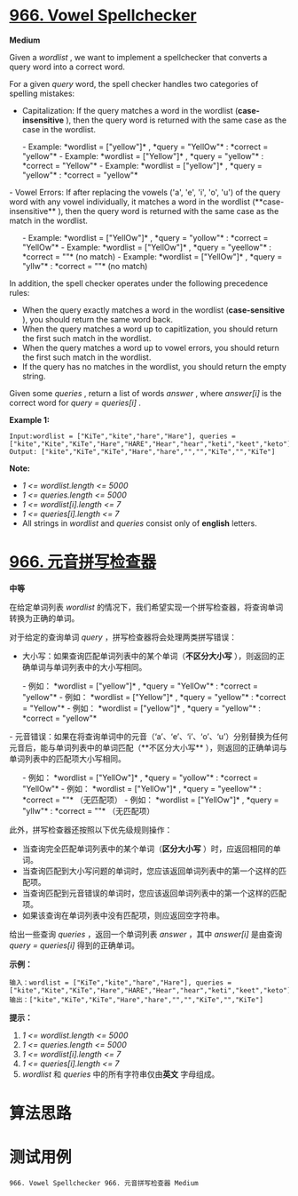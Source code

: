# [966. Vowel Spellchecker][enTitle]

**Medium**

Given a  *wordlist* , we want to implement a spellchecker that converts a query word into a correct word.

For a given  *query*  word, the spell checker handles two categories of spelling mistakes:

- Capitalization: If the query matches a word in the wordlist (**case-insensitive** ), then the query word is returned with the same case as the case in the wordlist. 
 <ul> 
  - Example:  *wordlist = ["yellow"]* ,  *query = "YellOw"* :  *correct = "yellow"*  
  - Example:  *wordlist = ["Yellow"]* ,  *query = "yellow"* :  *correct = "Yellow"*  
  - Example:  *wordlist = ["yellow"]* ,  *query = "yellow"* :  *correct = "yellow"*  
 </ul>  
- Vowel Errors: If after replacing the vowels ('a', 'e', 'i', 'o', 'u') of the query word with any vowel individually, it matches a word in the wordlist (**case-insensitive** ), then the query word is returned with the same case as the match in the wordlist. 
 <ul> 
  - Example:  *wordlist = ["YellOw"]* ,  *query = "yollow"* :  *correct = "YellOw"*  
  - Example:  *wordlist = ["YellOw"]* ,  *query = "yeellow"* :  *correct = ""*  (no match) 
  - Example:  *wordlist = ["YellOw"]* ,  *query = "yllw"* :  *correct = ""*  (no match) 
 </ul> 

In addition, the spell checker operates under the following precedence rules:

- When the query exactly matches a word in the wordlist (**case-sensitive** ), you should return the same word back. 
- When the query matches a word up to capitlization, you should return the first such match in the wordlist. 
- When the query matches a word up to vowel errors, you should return the first such match in the wordlist. 
- If the query has no matches in the wordlist, you should return the empty string.

Given some  *queries* , return a list of words  *answer* , where  *answer[i]*  is the correct word for  *query = queries[i]* .



**Example 1:** 

```
Input:wordlist = ["KiTe","kite","hare","Hare"], queries = ["kite","Kite","KiTe","Hare","HARE","Hear","hear","keti","keet","keto"]
Output: ["kite","KiTe","KiTe","Hare","hare","","","KiTe","","KiTe"]
```



**Note:** 

-  *1 <= wordlist.length <= 5000*  
-  *1 <= queries.length <= 5000*  
-  *1 <= wordlist[i].length <= 7*  
-  *1 <= queries[i].length <= 7*  
- All strings in  *wordlist*  and  *queries*  consist only of **english**  letters.


# [966. 元音拼写检查器][cnTitle]

**中等**

在给定单词列表  *wordlist*  的情况下，我们希望实现一个拼写检查器，将查询单词转换为正确的单词。

对于给定的查询单词  *query* ，拼写检查器将会处理两类拼写错误：

- 大小写：如果查询匹配单词列表中的某个单词（**不区分大小写** ），则返回的正确单词与单词列表中的大小写相同。 
 <ul> 
  - 例如： *wordlist = ["yellow"]* ,  *query = "YellOw"* :  *correct = "yellow"*  
  - 例如： *wordlist = ["Yellow"]* ,  *query = "yellow"* :  *correct = "Yellow"*  
  - 例如： *wordlist = ["yellow"]* ,  *query = "yellow"* :  *correct = "yellow"*  
 </ul>  
- 元音错误：如果在将查询单词中的元音（‘a’、‘e’、‘i’、‘o’、‘u’）分别替换为任何元音后，能与单词列表中的单词匹配（**不区分大小写** ），则返回的正确单词与单词列表中的匹配项大小写相同。 
 <ul> 
  - 例如： *wordlist = ["YellOw"]* ,  *query = "yollow"* :  *correct = "YellOw"*  
  - 例如： *wordlist = ["YellOw"]* ,  *query = "yeellow"* :  *correct = ""*  （无匹配项） 
  - 例如： *wordlist = ["YellOw"]* ,  *query = "yllw"* :  *correct = ""*  （无匹配项） 
 </ul> 

此外，拼写检查器还按照以下优先级规则操作：

- 当查询完全匹配单词列表中的某个单词（**区分大小写** ）时，应返回相同的单词。 
- 当查询匹配到大小写问题的单词时，您应该返回单词列表中的第一个这样的匹配项。 
- 当查询匹配到元音错误的单词时，您应该返回单词列表中的第一个这样的匹配项。 
- 如果该查询在单词列表中没有匹配项，则应返回空字符串。

给出一些查询  *queries* ，返回一个单词列表  *answer* ，其中  *answer[i]*  是由查询  *query = queries[i]*  得到的正确单词。



**示例：** 

```
输入：wordlist = ["KiTe","kite","hare","Hare"], queries = ["kite","Kite","KiTe","Hare","HARE","Hear","hear","keti","keet","keto"]
输出：["kite","KiTe","KiTe","Hare","hare","","","KiTe","","KiTe"]
```



**提示：** 

1.  *1 <= wordlist.length <= 5000*  
2.  *1 <= queries.length <= 5000*  
3.  *1 <= wordlist[i].length <= 7*  
4.  *1 <= queries[i].length <= 7*  
5.  *wordlist*  和  *queries*  中的所有字符串仅由**英文** 字母组成。




# 算法思路

# 测试用例
```
966. Vowel Spellchecker 966. 元音拼写检查器 Medium
```

[enTitle]: https://leetcode.com/problems/vowel-spellchecker/
[cnTitle]: https://leetcode-cn.com/problems/vowel-spellchecker/
